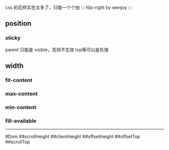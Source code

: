 css 的花样实在太多了，只能一个个拍
::: hljs-right
by wenjoy
:::

## position
### sticky
parent 只能是 visible，否则不生效
top等可以是负值

## width
### fit-content
### max-content
### min-content
### fill-available

----

#Dom
##scrollHeight
##clientHeight
##offsetHeight
##offsetTop
##scrollTop